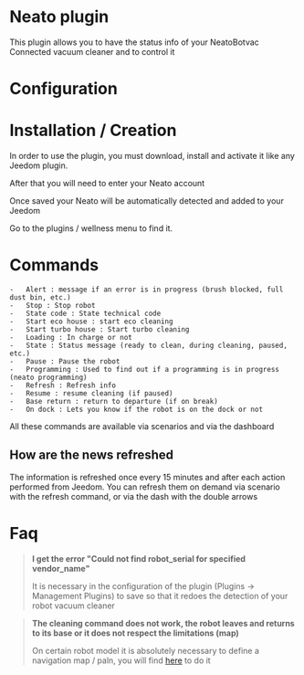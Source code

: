 # Neato plugin

This plugin allows you to have the status info of your NeatoBotvac Connected vacuum cleaner and to control it

# Configuration

# Installation / Creation

In order to use the plugin, you must download, install and activate it like any Jeedom plugin.

After that you will need to enter your Neato account

Once saved your Neato will be automatically detected and added to your Jeedom

Go to the plugins / wellness menu to find it.

# Commands

    -   Alert : message if an error is in progress (brush blocked, full dust bin, etc.)
    -   Stop : Stop robot
    -   State code : State technical code
    -   Start eco house : start eco cleaning
    -   Start turbo house : Start turbo cleaning
    -   Loading : In charge or not
    -   State : Status message (ready to clean, during cleaning, paused, etc.)
    -   Pause : Pause the robot
    -   Programming : Used to find out if a programming is in progress (neato programming)
    -   Refresh : Refresh info
    -   Resume : resume cleaning (if paused)
    -   Base return : return to departure (if on break)
    -   On dock : Lets you know if the robot is on the dock or not

All these commands are available via scenarios and via the dashboard


## How are the news refreshed

The information is refreshed once every 15 minutes and after each action performed from Jeedom. You can refresh them on demand via scenario with the refresh command, or via the dash with the double arrows

# Faq

>**I get the error "Could not find robot_serial for specified vendor_name"**
>
> It is necessary in the configuration of the plugin (Plugins -> Management Plugins) to save so that it redoes the detection of your robot vacuum cleaner

>**The cleaning command does not work, the robot leaves and returns to its base or it does not respect the limitations (map)**
>
>On certain robot model it is absolutely necessary to define a navigation map / paln, you will find [here](https://support.neatorobotics.com/hc/fr/articles/360009513113-Comment-cr%C3%A9er-un-plan-d-%C3%A9tage-) to do it
